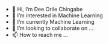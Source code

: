 - 👋 Hi, I’m Dee Orile Chingabe
- 👀 I’m interested in Machine Learning
- 🌱 I’m currently Machine Learning
- 💞️ I’m looking to collaborate on ...
- 📫 How to reach me ...

<!---
DeeOriel/DeeOriel is a ✨ special ✨ repository because its `README.md` (this file) appears on your GitHub profile.
You can click the Preview link to take a look at your changes.
--->
